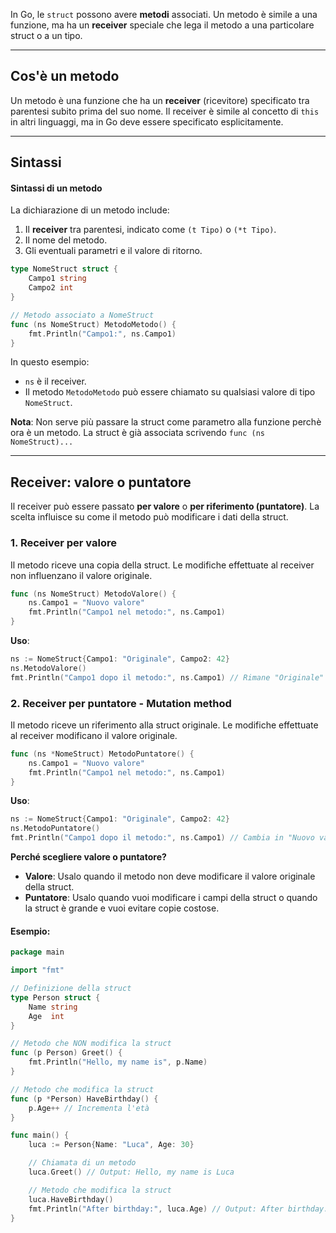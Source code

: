 In Go, le `struct` possono avere **metodi** associati. Un metodo è simile a una funzione, ma ha un **receiver** speciale che lega il metodo a una particolare struct o a un tipo.


***
## Cos'è un metodo
Un metodo è una funzione che ha un **receiver** (ricevitore) specificato tra parentesi subito prima del suo nome. Il receiver è simile al concetto di `this` in altri linguaggi, ma in Go deve essere specificato esplicitamente.


***
## Sintassi
#### Sintassi di un metodo

La dichiarazione di un metodo include:

1. Il **receiver** tra parentesi, indicato come `(t Tipo)` o `(*t Tipo)`.
2. Il nome del metodo.
3. Gli eventuali parametri e il valore di ritorno.


```go
type NomeStruct struct {
    Campo1 string
    Campo2 int
}

// Metodo associato a NomeStruct
func (ns NomeStruct) MetodoMetodo() {
    fmt.Println("Campo1:", ns.Campo1)
}
```

In questo esempio:

- `ns` è il receiver.
- Il metodo `MetodoMetodo` può essere chiamato su qualsiasi valore di tipo `NomeStruct`.

**Nota**: Non serve più passare la struct come parametro alla funzione perchè ora è un metodo. La struct è già associata scrivendo `func (ns NomeStruct)...`



***
## Receiver: valore o puntatore
Il receiver può essere passato **per valore** o **per riferimento (puntatore)**. La scelta influisce su come il metodo può modificare i dati della struct.

### 1. Receiver per valore
Il metodo riceve una copia della struct. Le modifiche effettuate al receiver non influenzano il valore originale.

```go
func (ns NomeStruct) MetodoValore() {
    ns.Campo1 = "Nuovo valore"
    fmt.Println("Campo1 nel metodo:", ns.Campo1)
}
```

**Uso**:
```go
ns := NomeStruct{Campo1: "Originale", Campo2: 42}
ns.MetodoValore()
fmt.Println("Campo1 dopo il metodo:", ns.Campo1) // Rimane "Originale"
```


### 2. Receiver per puntatore - Mutation method
Il metodo riceve un riferimento alla struct originale. Le modifiche effettuate al receiver modificano il valore originale.

```go
func (ns *NomeStruct) MetodoPuntatore() {
    ns.Campo1 = "Nuovo valore"
    fmt.Println("Campo1 nel metodo:", ns.Campo1)
}
```

**Uso**:
```go
ns := NomeStruct{Campo1: "Originale", Campo2: 42}
ns.MetodoPuntatore()
fmt.Println("Campo1 dopo il metodo:", ns.Campo1) // Cambia in "Nuovo valore"
```


**Perché scegliere valore o puntatore?**
- **Valore**: Usalo quando il metodo non deve modificare il valore originale della struct.
- **Puntatore**: Usalo quando vuoi modificare i campi della struct o quando la struct è grande e vuoi evitare copie costose.



#### Esempio:
```go
package main

import "fmt"

// Definizione della struct
type Person struct {
    Name string
    Age  int
}

// Metodo che NON modifica la struct
func (p Person) Greet() {
    fmt.Println("Hello, my name is", p.Name)
}

// Metodo che modifica la struct
func (p *Person) HaveBirthday() {
    p.Age++ // Incrementa l'età
}

func main() {
    luca := Person{Name: "Luca", Age: 30}

    // Chiamata di un metodo
    luca.Greet() // Output: Hello, my name is Luca

    // Metodo che modifica la struct
    luca.HaveBirthday()
    fmt.Println("After birthday:", luca.Age) // Output: After birthday: 31
}
```